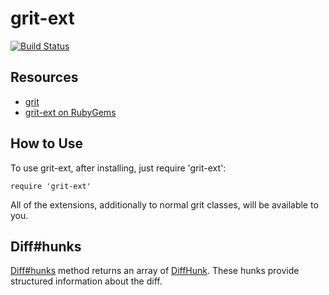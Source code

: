 # grit-ext

[![Build Status](https://secure.travis-ci.org/mmozuras/grit-ext.png)](http://travis-ci.org/mmozuras/grit-ext)

## Resources

* [grit](https://github.com/mojombo/grit)
* [grit-ext on RubyGems](https://rubygems.org/gems/grit-ext)

## How to Use

To use grit-ext, after installing, just require 'grit-ext':

    require 'grit-ext'

All of the extensions, additionally to normal grit classes, will be available to you.

## Diff#hunks

[Diff#hunks](https://github.com/mmozuras/grit-ext/blob/master/lib/grit/ext/diff.rb) method returns an array of [DiffHunk](https://github.com/mmozuras/grit-ext/blob/master/lib/grit/ext/diff_hunk.rb). These hunks provide structured information about the diff.
